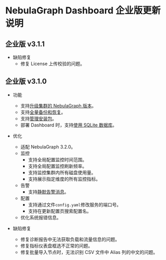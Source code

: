# NebulaGraph Dashboard 企业版更新说明

## 企业版 v3.1.1

- 缺陷修复
  - 修复 License 上传校验的问题。

## 企业版 v3.1.0

- 功能
  - 支持[升级集群的 NebulaGraph 版本](../../nebula-dashboard-ent/4.cluster-operator/4.manage.md)。
  - 支持[全量备份和恢复](../../nebula-dashboard-ent/4.cluster-operator/8.backup-and-restore.md)。
  - 支持[管理安装包](../../nebula-dashboard-ent/11.manage-package.md)。
  - 部署 Dashboard 时，支持[使用 SQLite 数据库](../../nebula-dashboard-ent/2.deploy-connect-dashboard-ent.md)。

- 优化
  - 适配 NebulaGraph 3.2.0。
  - 监控
    - 支持全局配置监控时间范围。
    - 支持全局配置监控刷新频率。
    - 支持监控集群内所有磁盘使用量。
    - 支持展示指定维度的所有监控指标。
  - 告警
    - 支持[静默告警消息](../../nebula-dashboard-ent/9.alerts.md)。
  - 配置
    - 支持通过文件`config.yaml`修改服务的端口号。
    - 支持在更新配置页搜索配置名。
  - 优化系统报错信息。

- 缺陷修复
  - 修复诊断报告中无法获取负载和流量信息的问题。
  - 修复指标仪表盘框选不正常的问题。
  - 修复批量导入节点时，无法识别 CSV 文件中 Alias 列的中文的问题。